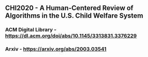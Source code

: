## CHI2020 - A Human-Centered Review of Algorithms in the U.S. Child Welfare System

### ACM Digital Library - https://dl.acm.org/doi/abs/10.1145/3313831.3376229
### Arxiv -  https://arxiv.org/abs/2003.03541


